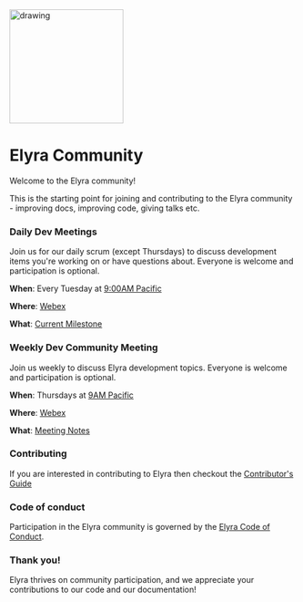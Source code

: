 <!--
{% comment %}
Copyright 2018-2020 Elyra Authors

Licensed under the Apache License, Version 2.0 (the "License");
you may not use this file except in compliance with the License.
You may obtain a copy of the License at

http://www.apache.org/licenses/LICENSE-2.0

Unless required by applicable law or agreed to in writing, software
distributed under the License is distributed on an "AS IS" BASIS,
WITHOUT WARRANTIES OR CONDITIONS OF ANY KIND, either express or implied.
See the License for the specific language governing permissions and
limitations under the License.
{% endcomment %}
-->

<img src="https://raw.github.com/elyra-ai/elyra/blob/main/packages/ui-components/style/icons/codait-piebrainlogo-jupyter-color.svg" alt="drawing" width="200"/>

# Elyra Community

Welcome to the Elyra community!

This is the starting point for joining and contributing to the Elyra community - improving docs,
improving code, giving talks etc.


### Daily Dev Meetings
Join us for our daily scrum (except Thursdays) to discuss development items you're working on or have questions about. Everyone is welcome and participation is optional.

**When**: Every Tuesday at [9:00AM Pacific](https://www.thetimezoneconverter.com/?t=8%3A30%20am&tz=San%20Francisco&)

**Where**: [Webex](https://ibm.webex.com/meet/akchin)

**What**: [Current Milestone](https://github.com/elyra-ai/elyra/milestones)


### Weekly Dev Community Meeting 
Join us weekly to discuss Elyra development topics.  Everyone is welcome and participation is optional.

**When**: Thursdays at [9AM Pacific](https://www.thetimezoneconverter.com/?t=9%3A00%20am&tz=San%20Francisco&)

**Where**: [Webex](https://ibm.webex.com/meet/akchin)

**What**: [Meeting Notes](https://hackmd.io/SgvSqrWWR2248mCw2BZ5gg?both)


### Contributing

If you are interested in contributing to Elyra then checkout the [Contributor's Guide](contributing.md)

### Code of conduct

Participation in the Elyra community is governed by the [Elyra Code of Conduct](code-of-conduct.md).

### Thank you!

Elyra thrives on community participation, and we appreciate your contributions to our code and our documentation!

